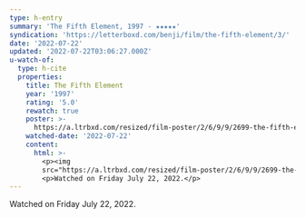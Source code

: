 ```yaml
---
type: h-entry
summary: 'The Fifth Element, 1997 - ★★★★★'
syndication: 'https://letterboxd.com/benji/film/the-fifth-element/3/'
date: '2022-07-22'
updated: '2022-07-22T03:06:27.000Z'
u-watch-of:
  type: h-cite
  properties:
    title: The Fifth Element
    year: '1997'
    rating: '5.0'
    rewatch: true
    poster: >-
      https://a.ltrbxd.com/resized/film-poster/2/6/9/9/2699-the-fifth-element-0-600-0-900-crop.jpg?v=5f207d9244
    watched-date: '2022-07-22'
    content:
      html: >-
        <p><img
        src="https://a.ltrbxd.com/resized/film-poster/2/6/9/9/2699-the-fifth-element-0-600-0-900-crop.jpg?v=5f207d9244"/></p>
        <p>Watched on Friday July 22, 2022.</p>
---
```

Watched on Friday July 22, 2022.
